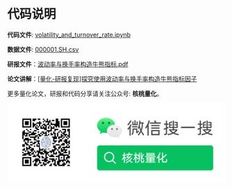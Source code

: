 # 代码说明



**代码文件**: [volatility_and_turnover_rate.ipynb](./volatility_and_turnover_rate.ipynb)

**数据文件**: [000001.SH.csv](./000001.SH.csv)

**研报文件**：[波动率与换手率构造牛熊指标.pdf](./%E6%B3%A2%E5%8A%A8%E7%8E%87%E4%B8%8E%E6%8D%A2%E6%89%8B%E7%8E%87%E6%9E%84%E9%80%A0%E7%89%9B%E7%86%8A%E6%8C%87%E6%A0%87.pdf)

**论文讲解**：[[量化-研报复现]探究使用波动率与换手率构造牛熊指标因子](https://mp.weixin.qq.com/s?__biz=MzkxOTQzNDEzOA==&mid=2247484441&idx=1&sn=203128fde8498d5e08ac06c1fec22298&chksm=c1a362ecf6d4ebfa198b2a2c567e7246fc865082c66fa3aafda4787effc64d7f2b0fde571cf8&token=530562701&lang=zh_CN#rd)



更多量化论文，研报和代码分享请关注公众号:  **核桃量化**。

![](../../images/nutquant_wx.png)
